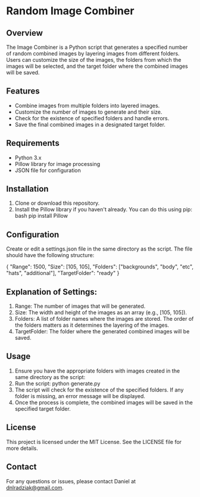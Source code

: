 # Random Image Combiner

## Overview
The Image Combiner is a Python script that generates a specified number of random combined images by layering images from different folders. Users can customize the size of the images, the folders from which the images will be selected, and the target folder where the combined images will be saved.

## Features
- Combine images from multiple folders into layered images.
- Customize the number of images to generate and their size.
- Check for the existence of specified folders and handle errors.
- Save the final combined images in a designated target folder.

## Requirements
- Python 3.x
- Pillow library for image processing
- JSON file for configuration

## Installation
1. Clone or download this repository.
2. Install the Pillow library if you haven't already. You can do this using pip:
bash
   pip install Pillow

## Configuration
Create or edit a settings.json file in the same directory as the script. The file should have the following structure:

{
    "Range": 1500,
    "Size": [105, 105],
    "Folders": ["backgrounds", "body", "etc", "hats", "additional"],
    "TargetFolder": "ready"
}

## Explanation of Settings:
1. Range: The number of images that will be generated.
2. Size: The width and height of the images as an array (e.g., [105, 105]).
3. Folders: A list of folder names where the images are stored. The order of the folders matters as it determines the layering of the images.
4. TargetFolder: The folder where the generated combined images will be saved.

## Usage 
1. Ensure you have the appropriate folders with images created in the same directory as the script:
2. Run the script:
    python generate.py
3. The script will check for the existence of the specified folders. If any folder is missing, an error message will be displayed.
4. Once the process is complete, the combined images will be saved in the specified target folder.

## License
This project is licensed under the MIT License. See the LICENSE file for more details.
 
## Contact
For any questions or issues, please contact Daniel at dnlradziak@gmail.com.
